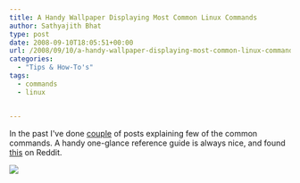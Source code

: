 ```yaml
---
title: A Handy Wallpaper Displaying Most Common Linux Commands
author: Sathyajith Bhat
type: post
date: 2008-09-10T18:05:51+00:00
url: /2008/09/10/a-handy-wallpaper-displaying-most-common-linux-commands/
categories:
  - "Tips & How-To's"
tags:
  - commands
  - linux


---
```

In the past I've done [couple][1] of posts explaining few of the common commands. A handy one-glance reference guide is always nice, and found [this](https://www.reddit.com/r/programming/comments/ddaak/linux_commands_wallpaper_hires/) on Reddit.

![][3]

 [1]: https://sathyasays.com/tags/commands/
 [3]: https://i.imgur.com/CJkR9.png
